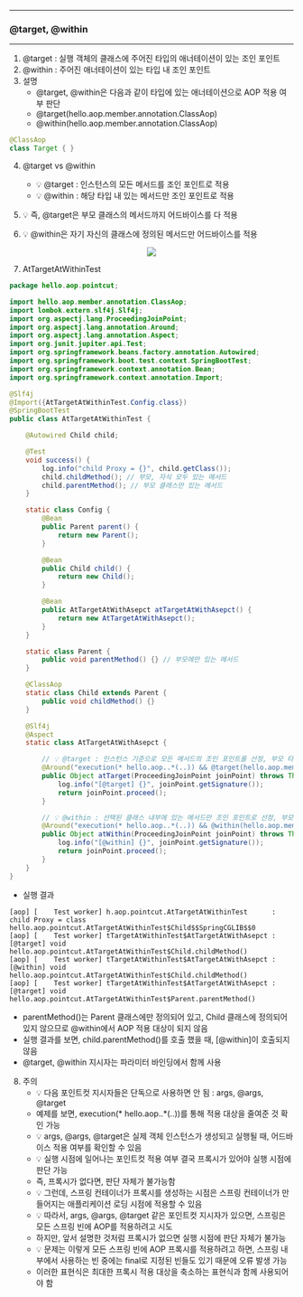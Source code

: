 -----
### @target, @within
-----
1. @target : 실행 객체의 클래스에 주어진 타입의 애너테이션이 있는 조인 포인트
2. @within : 주어진 애너테이션이 있는 타입 내 조인 포인트
3. 설명
   - @target, @within은 다음과 같이 타입에 있는 애너테이션으로 AOP 적용 여부 판단
   - @target(hello.aop.member.annotation.ClassAop)
   - @within(hello.aop.member.annotation.ClassAop)
```java
@ClassAop
class Target { }
```

4. @target vs @within
   - 💡 @target : 인스턴스의 모든 메서드를 조인 포인트로 적용
   - 💡 @within : 해당 타입 내 있는 메서드만 조인 포인트로 적용

5. 💡 즉, @target은 부모 클래스의 메서드까지 어드바이스를 다 적용
6. 💡 @within은 자기 자신의 클래스에 정의된 메서드만 어드바이스를 적용
<div align="center">
<img src="https://github.com/user-attachments/assets/3c8c09b7-f78d-4574-9446-61c1eafb1280">
</div>

7. AtTargetAtWithinTest
```java
package hello.aop.pointcut;

import hello.aop.member.annotation.ClassAop;
import lombok.extern.slf4j.Slf4j;
import org.aspectj.lang.ProceedingJoinPoint;
import org.aspectj.lang.annotation.Around;
import org.aspectj.lang.annotation.Aspect;
import org.junit.jupiter.api.Test;
import org.springframework.beans.factory.annotation.Autowired;
import org.springframework.boot.test.context.SpringBootTest;
import org.springframework.context.annotation.Bean;
import org.springframework.context.annotation.Import;

@Slf4j
@Import({AtTargetAtWithinTest.Config.class})
@SpringBootTest
public class AtTargetAtWithinTest {

    @Autowired Child child;

    @Test
    void success() {
        log.info("child Proxy = {}", child.getClass());
        child.childMethod(); // 부모, 자식 모두 있는 메서드
        child.parentMethod(); // 부모 클래스만 있는 메서드
    }

    static class Config {
        @Bean
        public Parent parent() {
            return new Parent();
        }

        @Bean
        public Child child() {
            return new Child();
        }

        @Bean
        public AtTargetAtWithAsepct atTargetAtWithAsepct() {
            return new AtTargetAtWithAsepct();
        }
    }

    static class Parent {
        public void parentMethod() {} // 부모에만 있는 메서드
    }

    @ClassAop
    static class Child extends Parent {
        public void childMethod() {}
    }

    @Slf4j
    @Aspect
    static class AtTargetAtWithAsepct {

        // 💡 @target : 인스턴스 기준으로 모든 메서드의 조인 포인트를 선정, 부모 타입 메서드도 적용
        @Around("execution(* hello.aop..*(..)) && @target(hello.aop.member.annotation.ClassAop)")
        public Object atTarget(ProceedingJoinPoint joinPoint) throws Throwable {
            log.info("[@target] {}", joinPoint.getSignature());
            return joinPoint.proceed();
        }

        // 💡 @within : 선택된 클래스 내부에 있는 메서드만 조인 포인트로 선정, 부모 타입 메서드는 적용되지 않음
        @Around("execution(* hello.aop..*(..)) && @within(hello.aop.member.annotation.ClassAop")
        public Object atWithin(ProceedingJoinPoint joinPoint) throws Throwable {
            log.info("[@within] {}", joinPoint.getSignature());
            return joinPoint.proceed();
        }
    }
}
```
  - 실행 결과
```
[aop] [    Test worker] h.aop.pointcut.AtTargetAtWithinTest      : child Proxy = class hello.aop.pointcut.AtTargetAtWithinTest$Child$$SpringCGLIB$$0
[aop] [    Test worker] tTargetAtWithinTest$AtTargetAtWithAsepct : [@target] void hello.aop.pointcut.AtTargetAtWithinTest$Child.childMethod()
[aop] [    Test worker] tTargetAtWithinTest$AtTargetAtWithAsepct : [@within] void hello.aop.pointcut.AtTargetAtWithinTest$Child.childMethod()
[aop] [    Test worker] tTargetAtWithinTest$AtTargetAtWithAsepct : [@target] void hello.aop.pointcut.AtTargetAtWithinTest$Parent.parentMethod()
```

  - parentMethod()는 Parent 클래스에만 정의되어 있고, Child 클래스에 정의되어 있지 않으므로 @within에서 AOP 적용 대상이 되지 않음
  - 실행 결과를 보면, child.parentMethod()를 호출 했을 때, [@within]이 호출되지 않음
  - @target, @within 지시자는 파라미터 바인딩에서 함께 사용

8. 주의
   - 💡 다음 포인트컷 지시자들은 단독으로 사용하면 안 됨 : args, @args, @target
   - 예제를 보면, execution(* hello.aop..*(..))를 통해 적용 대상을 줄여준 것 확인 가능
   - 💡 args, @args, @target은 실제 객체 인스턴스가 생성되고 실행될 때, 어드바이스 적용 여부를 확인할 수 있음
   - 💡 실행 시점에 일어나는 포인트컷 적용 여부 결국 프록시가 있어야 실행 시점에 판단 가능
   - 즉, 프록시가 없다면, 판단 자체가 불가능함
   - 💡 그런데, 스프링 컨테이너가 프록시를 생성하는 시점은 스프링 컨테이너가 만들어지는 애플리케이션 로딩 시점에 적용할 수 있음
   - 💡 따라서, args, @args, @target 같은 포인트컷 지시자가 있으면, 스프링은 모든 스프링 빈에 AOP를 적용하려고 시도
   - 하지만, 앞서 설명한 것처럼 프록시가 없으면 실행 시점에 판단 자체가 불가능
   - 💡 문제는 이렇게 모든 스프링 빈에 AOP 프록시를 적용하려고 하면, 스프링 내부에서 사용하는 빈 중에는 final로 지정된 빈들도 있기 때문에 오류 발생 가능
   - 이러한 표현식은 최대한 프록시 적용 대상을 축소하는 표현식과 함께 사용되어야 함
  

